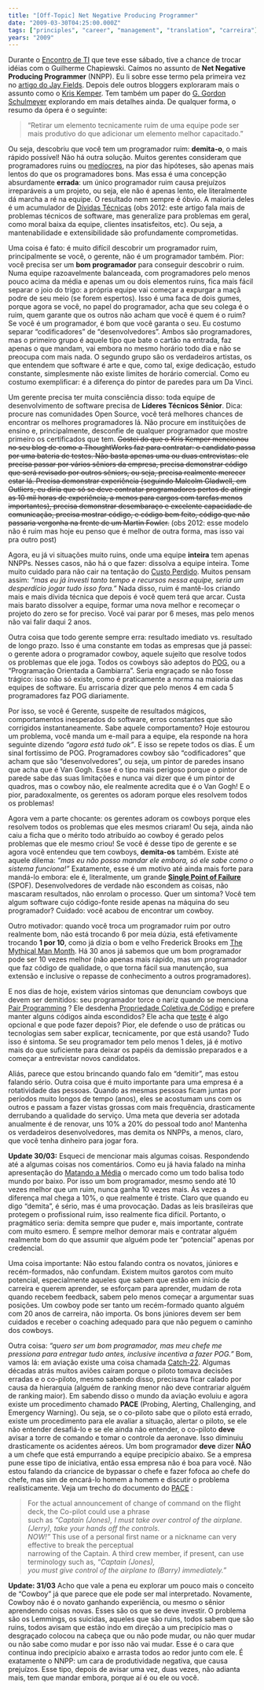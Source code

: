```yaml
---
title: "[Off-Topic] Net Negative Producing Programmer"
date: "2009-03-30T04:25:00.000Z"
tags: ["principles", "career", "management", "translation", "carreira"]
years: "2009"
---
```


<p></p>
<p>Durante o <a href="http://www.encontrodeti.com.br">Encontro de TI</a> que teve esse sábado, tive a chance de trocar idéias com o Guilherme Chapiewski. Caímos no assunto de <strong>Net Negative Producing Programmer</strong> (<span class="caps">NNPP</span>). Eu li sobre esse termo pela primeira vez no <a href="http://blog.jayfields.com/2009/01/cost-of-net-negative-producing.html">artigo do Jay Fields</a>. Depois dele outros bloggers exploraram mais o assunto como o <a href="http://blog.kriskemper.com/2008/08/07/preventing-the-net-negative-producing-programmer/">Kris Kemper</a>. Tem também um paper do <a href="http://www.pyxisinc.com/NNPP_Article.pdf">G. Gordon Schulmeyer</a> explorando em mais detalhes ainda. De qualquer forma, o resumo da ópera é o seguinte:</p>
<blockquote>“Retirar um elemento tecnicamente ruim de uma equipe pode ser mais produtivo do que adicionar um elemento melhor capacitado.”</blockquote>
<p></p>
<p></p>
<p>Ou seja, descobriu que você tem um programador ruim: <strong>demita-o</strong>, o mais rápido possível! Não há outra solução. Muitos gerentes consideram que programadores ruins ou <a href="https://www.akitaonrails.com/2008/9/13/off-topic-matando-a-m-dia">medíocres</a>, na pior das hipóteses, são apenas mais lentos do que os programadores bons. Mas essa é uma concepção absurdamente <strong>errada</strong>: um único programador ruim causa prejuízos irreparáveis a um projeto, ou seja, ele não é apenas lento, ele literalmente dá marcha a ré na equipe. O resultado nem sempre é óbvio. A maioria deles é um acumulador de <a href="https://www.akitaonrails.com/2008/12/18/tradu-o-d-vida-t-cnica">Dívidas Técnicas</a> (obs 2012: este artigo fala mais de problemas técnicos de software, mas generalize para problemas em geral, como moral baixa da equipe, clientes insatisfeitos, etc). Ou seja, a mantenabilidade e extensibilidade são profundamente comprometidas.</p>
<p>Uma coisa é fato: é muito difícil descobrir um programador ruim, principalmente se você, o gerente, não é um programador também. Pior: você precisa ser um <strong>bom programador</strong> para conseguir descobrir o ruim. Numa equipe razoavelmente balanceada, com programadores pelo menos pouco acima da média e apenas um ou dois elementos ruins, fica mais fácil separar o joio do trigo: a própria equipe vai começar a expurgar a maçã podre de seu meio (se forem espertos). Isso é uma faca de dois gumes, porque agora se você, no papel do programador, acha que seu colega é o ruim, quem garante que os outros não acham que você é quem é o ruim? Se você é um programador, é bom que você garanta o seu. Eu costumo separar “codificadores” de “desenvolvedores”. Ambos são programadores, mas o primeiro grupo é aquele tipo que bate o cartão na entrada, faz apenas o que mandam, vai embora no mesmo horário todo dia e não se preocupa com mais nada. O segundo grupo são os verdadeiros artistas, os que entendem que software é arte e que, como tal, exige dedicação, estudo constante, simplesmente não existe limites de horário comercial. Como eu costumo exemplificar: é a diferença do pintor de paredes para um Da Vinci.</p>
<p>Um gerente precisa ter muita consciência disso: toda equipe de desenvolvimento de software precisa de <strong>Líderes Técnicos Sênior</strong>. Dica: procure nas comunidades Open Source, você terá melhores chances de encontrar os melhores programadores lá. Não procure em instituições de ensino e, principalmente, desconfie de qualquer programador que mostre primeiro os certificados que tem. <del>Gostei do que o Kris Kemper mencionou no seu blog de como a ThoughtWorks faz para contratar: o candidato passa por uma bateria de testes. Não basta apenas uma ou duas entrevistas: ele precisa passar por vários sêniors da empresa, precisa demonstrar código que será revisado por outros sêniors, ou seja, precisa realmente merecer estar lá. Precisa demonstrar experiência (seguindo Malcolm Gladwell, em Outliers, eu diria que só se deve contratar programadores pertos de atingir as 10 mil horas de experiência, a menos para cargos com tarefas menos importantes), precisa demonstrar desembaraço e excelente capacidade de comunicação, precisa mostrar código, e código bem feito, código que não passaria vergonha na frente de um Martin Fowler.</del> (obs 2012: esse modelo não é ruim mas hoje eu penso que é melhor de outra forma, mas isso vai pra outro post)</p>
<p>Agora, eu já vi situações muito ruins, onde uma equipe <strong>inteira</strong> tem apenas NNPPs. Nesses casos, não há o que fazer: dissolva a equipe inteira. Tome muito cuidado para não cair na tentação do <a href="https://www.akitaonrails.com/2007/8/19/a-falcia-do-custo-perdido">Custo Perdido</a>. Muitos pensam assim: <em>“mas eu já investi tanto tempo e recursos nessa equipe, seria um desperdício jogar tudo isso fora.”</em> Nada disso, ruim é mantê-los criando mais e mais dívida técnica que depois é você quem terá que arcar. Custa mais barato dissolver a equipe, formar uma nova melhor e recomeçar o projeto do zero se for preciso. Você vai parar por 6 meses, mas pelo menos não vai falir daqui 2 anos.</p>
<p>Outra coisa que todo gerente sempre erra: resultado imediato vs. resultado de longo prazo. Isso é uma constante em todas as empresas que já passei: o gerente adora o programador cowboy, aquele sujeito que resolve todos os problemas que ele joga. Todos os cowboys são adeptos do <a href="https://desciclo.pedia.ws/wiki/POG"><span class="caps">POG</span></a>, ou a “Programação Orientada a Gambiarra”. Seria engraçado se não fosse trágico: isso não só existe, como é praticamente a norma na maioria das equipes de software. Eu arriscaria dizer que pelo menos 4 em cada 5 programadores faz <span class="caps">POG</span> diariamente.</p>
<p>Por isso, se você é Gerente, suspeite de resultados mágicos, comportamentos inesperados do software, erros constantes que são corrigidos instantaneamente. Sabe aquele comportamento? Hoje estourou um problema, você manda um e-mail para a equipe, ela responde na hora seguinte dizendo <em>“agora está tudo ok”</em>. E isso se repete todos os dias. É um sinal fortíssimo de <span class="caps">POG</span>. Programadores cowboy são “codificadores” que acham que são “desenvolvedores”, ou seja, um pintor de paredes insano que acha que é Van Gogh. Esse é o tipo mais perigoso porque o pintor de parede sabe das suas limitações e nunca vai dizer que é um pintor de quadros, mas o cowboy não, ele realmente acredita que é o Van Gogh! E o pior, paradoxalmente, os gerentes os adoram porque eles resolvem todos os problemas!</p>
<p>Agora vem a parte chocante: os gerentes adoram os cowboys porque eles resolvem todos os problemas que eles mesmos criaram! Ou seja, ainda não caiu a ficha que o mérito todo atribuído ao cowboy é gerado pelos problemas que ele mesmo criou! Se você é desse tipo de gerente e se agora você entendeu que tem cowboys, <strong>demita-os</strong> também. Existe até aquele dilema: <em>“mas eu não posso mandar ele embora, só ele sabe como o sistema funciona!”</em> Exatamente, esse é um motivo até ainda mais forte para mandá-lo embora: ele é, literalmente, um grande <a href="https://en.wikipedia.org/wiki/Single_point_of_failure"><strong>Single Point of Failure</strong></a> (<span class="caps">SPOF</span>). Desenvolvedores de verdade não escondem as coisas, não mascaram resultados, não enrolam o processo. Quer um sintoma? Você tem algum software cujo código-fonte reside apenas na máquina do seu programador? Cuidado: você acabou de encontrar um cowboy.</p>
<p>Outro motivador: quando você troca um programador ruim por outro realmente bom, não está trocando 6 por meia dúzia, está efetivamente trocando <strong>1 por 10</strong>, como já dizia o bom e velho Frederick Brooks em <a href="https://www.amazon.com/Mythical-Man-Month-Software-Engineering-Anniversary/dp/0201835959/ref=sr_1_1?ie=UTF8&amp;s=books&amp;qid=1210905198&amp;sr=1-1">The Mythical Man Month</a>. Há 30 anos já sabemos que um bom programador pode ser 10 vezes melhor (não apenas mais rápido, mas um programador que faz código de qualidade, o que torna fácil sua manutenção, sua extensão e inclusive o repasse de conhecimento a outros programadores).</p>
<p>E nos dias de hoje, existem vários sintomas que denunciam cowboys que devem ser demitidos: seu programador torce o nariz quando se menciona <a href="https://www.extremeprogramming.org/rules/pair.html">Pair Programming</a> ? Ele desdenha <a href="https://www.extremeprogramming.org/rules/collective.html">Propriedade Coletiva de Código</a> e prefere manter alguns códigos ainda escondidos? Ele acha que <a href="https://www.extremeprogramming.org/rules/unittests.html">teste</a> é algo opcional e que pode fazer depois? Pior, ele defende o uso de práticas ou tecnologias sem saber explicar, tecnicamente, por que está usando? Tudo isso é sintoma. Se seu programador tem pelo menos 1 deles, já é motivo mais do que suficiente para deixar os papéis da demissão preparados e a começar a entrevistar novos candidatos.</p>
<p>Aliás, parece que estou brincando quando falo em “demitir”, mas estou falando sério. Outra coisa que é muito importante para uma empresa é a rotatividade das pessoas. Quando as mesmas pessoas ficam juntas por períodos muito longos de tempo (anos), eles se acostumam uns com os outros e passam a fazer vistas grossas com mais frequência, drasticamente derrubando a qualidade do serviço. Uma meta que deveria ser adotada anualmente é de renovar, uns 10% a 20% do pessoal todo ano! Mantenha os verdadeiros desenvolvedores, mas demita os NNPPs, a menos, claro, que você tenha dinheiro para jogar fora.</p>
<p><strong>Update 30/03:</strong> Esqueci de mencionar mais algumas coisas. Respondendo até a algumas coisas nos comentários. Como eu já havia falado na minha apresentação do <a href="https://www.akitaonrails.com/2008/9/13/off-topic-matando-a-m-dia">Matando a Média</a> o mercado como um todo balisa todo mundo por baixo. Por isso um bom programador, mesmo sendo até 10 vezes melhor que um ruim, nunca ganha 10 vezes mais. Às vezes a diferença mal chega a 10%, o que realmente é triste. Claro que quando eu digo “demita”, é sério, mas é uma provocação. Dadas as leis brasileiras que protegem o profissional ruim, isso realmente fica difícil. Portanto, o pragmático seria: demita sempre que puder e, mais importante, contrate com muito esmero. É sempre melhor demorar mais e contratar alguém realmente bom do que assumir que alguém pode ter “potencial” apenas por credencial.</p>
<p>Uma coisa importante: Não estou falando contra os novatos, júniores e recém-formados, não confundam. Existem muitos garotos com muito potencial, especialmente aqueles que sabem que estão em início de carreira e querem aprender, se esforçam para aprender, mudam de rota quando recebem feedback, sabem pelo menos começar a argumentar suas posições. Um cowboy pode ser tanto um recém-formado quanto alguém com 20 anos de carreira, não importa. Os bons júniores devem ser bem cuidados e receber o coaching adequado para que não peguem o caminho dos cowboys.</p>
<p>Outra coisa: <em>“quero ser um bom programador, mas meu chefe me pressiona para entregar tudo antes, inclusive incentiva a fazer <span class="caps">POG</span>.”</em> Bom, vamos lá: em aviação existe uma coisa chamada <a href="https://www.crm-devel.org/resources/paper/PACE.PDF">Catch-22</a>. Algumas décadas atrás muitos aviões caíram porque o piloto tomava decisões erradas e o co-piloto, mesmo sabendo disso, precisava ficar calado por causa da hierarquia (alguém de ranking menor não deve contrariar alguém de ranking maior). Em sabendo disso o mundo da aviação evoluiu e agora existe um procedimento chamado <strong><span class="caps">PACE</span></strong> (Probing, Alerting, Challenging, and Emergency Warning). Ou seja, se o co-piloto sabe que o piloto está errado, existe um procedimento para ele avaliar a situação, alertar o piloto, se ele não entender desafiá-lo e se ele ainda não entender, o co-piloto <strong>deve</strong> avisar a torre de comando e tomar o controle da aeronave. Isso diminuiu drasticamente os acidentes aéreos. Um bom programador <strong>deve</strong> dizer <strong>NÃO</strong> a um chefe que está empurrando a equipe precipício abaixo. Se a empresa pune esse tipo de iniciativa, então essa empresa não é boa para você. Não estou falando da criancice de bypassar o chefe e fazer fofoca ao chefe do chefe, mas sim de encará-lo homem a homem e discutir o problema realisticamente. Veja um trecho do documento do <a href="https://www.crm-devel.org/resources/paper/PACE.PDF"><span class="caps">PACE</span></a> :</p>
<blockquote>
  <p>For the actual announcement of change of command on the flight deck, the Co-pilot could use a phrase <br>
    such as <i>“Captain (Jones), I must take over control of the airplane. (Jerry), take your hands off the controls. <br>
      <span class="caps">NOW</span>!”</i> This use of a personal first name or a nickname can very effective to break the perceptual <br>
    narrowing of the Captain. A third crew member, if present, can use terminology such as, <i>“Captain (Jones), <br>
      you must give control of the airplane to (Barry) immediately.”</i></p>
</blockquote>
<p><strong>Update: 31/03</strong> Acho que vale a pena eu explorar um pouco mais o conceito de “Cowboy” já que parece que ele pode ser mal interpretado. Novamente, Cowboy não é o novato ganhando experiência, ou mesmo o sênior aprendendo coisas novas. Esses são os que se deve investir. O problema são os Lemmings, os suicidas, aqueles que são ruins, todos sabem que são ruins, todos avisam que estão indo em direção a um precipício mas o desgraçado colocou na cabeça que ou não pode mudar, ou não quer mudar ou não sabe como mudar e por isso não vai mudar. Esse é o cara que continua indo precipício abaixo e arrasta todos ao redor junto com ele. É exatamente o <span class="caps">NNPP</span>: um cara de produtividade negativa, que causa prejuízos. Esse tipo, depois de avisar uma vez, duas vezes, não adianta mais, tem que mandar embora, porque aí é ou ele ou você.</p>
<p></p>